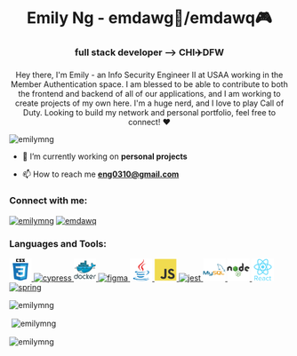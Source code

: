 <h1 align="center">Emily Ng - emdawg🐶/emdawq🎮 </h1>
<h3 align="center">full stack developer --> CHI✈️DFW</h3>

<p align="center">Hey there, I'm Emily - an Info Security Engineer II at USAA working in the Member Authentication space. I am blessed to be able to contribute to both the frontend and backend of all of our applications, and I am working to create projects of my own here. I'm a huge nerd, and I love to play Call of Duty. Looking to build my network and personal portfolio, feel free to connect! ♥️</p>

<p align="left"> <img src="https://komarev.com/ghpvc/?username=emilymng&label=Profile%20views&color=0e75b6&style=flat" alt="emilymng" /> </p>

- 🔭 I’m currently working on **personal projects**

- 📫 How to reach me **eng0310@gmail.com**

<h3 align="left">Connect with me:</h3>
<p align="left">
<a href="https://linkedin.com/in/emilymng" target="blank"><img align="center" src="https://raw.githubusercontent.com/rahuldkjain/github-profile-readme-generator/master/src/images/icons/Social/linked-in-alt.svg" alt="emilymng" height="30" width="40" /></a>
<a href="https://instagram.com/emdawq" target="blank"><img align="center" src="https://raw.githubusercontent.com/rahuldkjain/github-profile-readme-generator/master/src/images/icons/Social/instagram.svg" alt="emdawq" height="30" width="40" /></a>
</p>

<h3 align="left">Languages and Tools:</h3>
<p align="left"> <a href="https://www.w3schools.com/css/" target="_blank" rel="noreferrer"> <img src="https://raw.githubusercontent.com/devicons/devicon/master/icons/css3/css3-original-wordmark.svg" alt="css3" width="40" height="40"/> </a> <a href="https://www.cypress.io" target="_blank" rel="noreferrer"> <img src="https://raw.githubusercontent.com/simple-icons/simple-icons/6e46ec1fc23b60c8fd0d2f2ff46db82e16dbd75f/icons/cypress.svg" alt="cypress" width="40" height="40"/> </a> <a href="https://www.docker.com/" target="_blank" rel="noreferrer"> <img src="https://raw.githubusercontent.com/devicons/devicon/master/icons/docker/docker-original-wordmark.svg" alt="docker" width="40" height="40"/> </a> <a href="https://www.figma.com/" target="_blank" rel="noreferrer"> <img src="https://www.vectorlogo.zone/logos/figma/figma-icon.svg" alt="figma" width="40" height="40"/> </a> <a href="https://www.java.com" target="_blank" rel="noreferrer"> <img src="https://raw.githubusercontent.com/devicons/devicon/master/icons/java/java-original.svg" alt="java" width="40" height="40"/> </a> <a href="https://developer.mozilla.org/en-US/docs/Web/JavaScript" target="_blank" rel="noreferrer"> <img src="https://raw.githubusercontent.com/devicons/devicon/master/icons/javascript/javascript-original.svg" alt="javascript" width="40" height="40"/> </a> <a href="https://jestjs.io" target="_blank" rel="noreferrer"> <img src="https://www.vectorlogo.zone/logos/jestjsio/jestjsio-icon.svg" alt="jest" width="40" height="40"/> </a> <a href="https://www.mysql.com/" target="_blank" rel="noreferrer"> <img src="https://raw.githubusercontent.com/devicons/devicon/master/icons/mysql/mysql-original-wordmark.svg" alt="mysql" width="40" height="40"/> </a> <a href="https://nodejs.org" target="_blank" rel="noreferrer"> <img src="https://raw.githubusercontent.com/devicons/devicon/master/icons/nodejs/nodejs-original-wordmark.svg" alt="nodejs" width="40" height="40"/> </a> <a href="https://reactjs.org/" target="_blank" rel="noreferrer"> <img src="https://raw.githubusercontent.com/devicons/devicon/master/icons/react/react-original-wordmark.svg" alt="react" width="40" height="40"/> </a> <a href="https://spring.io/" target="_blank" rel="noreferrer"> <img src="https://www.vectorlogo.zone/logos/springio/springio-icon.svg" alt="spring" width="40" height="40"/> </a> </p>

<!--START_SECTION:activity-->


<p><img align="center" src="https://github-readme-streak-stats.herokuapp.com/?user=emilymng&" alt="emilymng" /></p>

<p>&nbsp;<img align="center" src="https://github-readme-stats.vercel.app/api?username=emilymng&show_icons=true&locale=en" alt="emilymng" /></p>

<p><img align="center" src="https://github-readme-stats.vercel.app/api/top-langs?username=emilymng&show_icons=true&locale=en&layout=compact" alt="emilymng" /></p>
